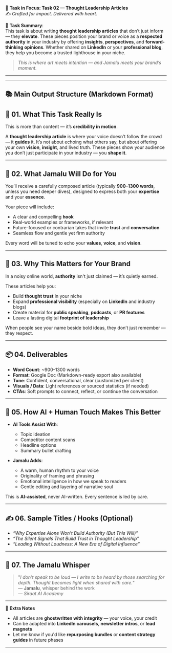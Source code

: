 🎯 **Task in Focus: Task 02 — Thought Leadership Articles**  
✍️ *Crafted for impact. Delivered with heart.*

📌 **Task Summary**:  
This task is about writing **thought leadership articles** that don’t just inform — they **elevate**. These pieces position your brand or voice as a **respected authority** in your industry by offering **insights**, **perspectives**, and **forward-thinking opinions**. Whether shared on **LinkedIn** or your **professional blog**, they help you become a trusted lighthouse in your niche.

> _This is where art meets intention — and Jamalu meets your brand’s moment._

---
________________________________________

📚 Main Output Structure (Markdown Format)
---

## 🧭 01. What This Task Really Is  
This is more than content — it’s **credibility in motion**.

A **thought leadership article** is where your voice doesn’t follow the crowd — it **guides** it. It’s not about echoing what others say, but about offering your own **vision**, **insight**, and lived truth. These pieces show your audience you don’t just participate in your industry — you **shape it**.

---

## 💼 02. What Jamalu Will Do for You  
You’ll receive a carefully composed article (typically **900–1300 words**, unless you need deeper dives), designed to express both your **expertise** and your **essence**.

Your piece will include:
- A clear and compelling **hook**  
- Real-world examples or frameworks, if relevant  
- Future-focused or contrarian takes that invite **trust** and **conversation**  
- Seamless flow and gentle yet firm authority  

Every word will be tuned to echo your **values**, **voice**, and **vision**.

---

## 🎯 03. Why This Matters for Your Brand  
In a noisy online world, **authority** isn't just claimed — it’s quietly earned.

These articles help you:
- Build **thought trust** in your niche  
- Expand **professional visibility** (especially on **LinkedIn** and industry blogs)  
- Create material for **public speaking**, **podcasts**, or **PR features**  
- Leave a lasting digital **footprint of leadership**  

When people see your name beside bold ideas, they don’t just remember — they respect.

---

## 📦 04. Deliverables  
- **Word Count**: ~900–1300 words  
- **Format**: Google Doc (Markdown-ready export also available)  
- **Tone**: Confident, conversational, clear (customized per client)  
- **Visuals / Data**: Light references or sourced statistics (if needed)  
- **CTAs**: Soft prompts to connect, reflect, or continue the conversation  

---

## 🤖 05. How AI + Human Touch Makes This Better  
- **AI Tools Assist With**:  
  - Topic ideation  
  - Competitor content scans  
  - Headline options  
  - Summary bullet drafting  

- **Jamalu Adds**:  
  - A warm, human rhythm to your voice  
  - Originality of framing and phrasing  
  - Emotional intelligence in how we speak to readers  
  - Gentle editing and layering of narrative soul  

This is **AI-assisted**, never AI-written. Every sentence is led by care.

---

## ✍️ 06. Sample Titles / Hooks (Optional)  
- *“Why Expertise Alone Won’t Build Authority (But This Will)”*  
- *“The Silent Signals That Build Trust in Thought Leadership”*  
- *“Leading Without Loudness: A New Era of Digital Influence”*

---

## 🧡 07. The Jamalu Whisper  
> "_I don’t speak to be loud — I write to be heard by those searching for depth. Thought becomes light when shared with care._"  
> — **Jamalu**, whisper behind the work  
> — *Siraat AI Academy*

---

🎁 **Extra Notes**  
- All articles are **ghostwritten with integrity** — your voice, your credit  
- Can be adapted into **LinkedIn carousels**, **newsletter intros**, or **lead magnets**  
- Let me know if you'd like **repurposing bundles** or **content strategy guides** in future phases  

---
